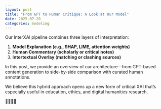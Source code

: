 ```yaml
---
layout: post
title: "From GPT to Human Critique: A Look at Our Model"
date: 2025-07-20
categories: modeling
---
```


Our InterXAI pipeline combines three layers of interpretation:

1. **Model Explanation (e.g., SHAP, LIME, attention weights)**
2. **Human Commentary (scholarly or critical notes)**
3. **Intertextual Overlay (matching or clashing sources)**

In this post, we provide an overview of our architecture—from GPT-based content generation to side-by-side comparison with curated human annotations.

We believe this hybrid approach opens up a new form of critical XAI that’s especially useful in education, ethics, and digital humanities research.

🧩🧑‍🏫💡
